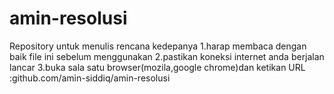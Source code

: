 # amin-resolusi
Repository untuk menulis rencana kedepanya
1.harap membaca dengan baik file ini sebelum menggunakan
2.pastikan koneksi internet anda berjalan lancar
3.buka sala satu browser(mozila,google chrome)dan ketikan URL :github.com/amin-siddiq/amin-resolusi
